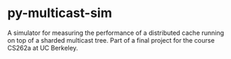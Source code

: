 # py-multicast-sim

A simulator for measuring the performance of a distributed cache running on top of a sharded multicast tree.
Part of a final project for the course CS262a at UC Berkeley.
